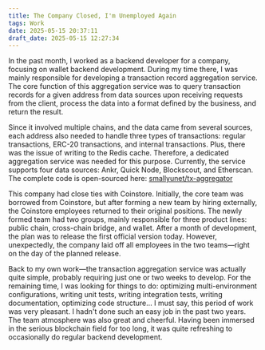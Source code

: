 ```yaml
---
title: The Company Closed, I'm Unemployed Again
tags: Work
date: 2025-05-15 20:37:11
draft_date: 2025-05-15 12:27:34
---
```


In the past month, I worked as a backend developer for a company, focusing on wallet backend development. During my time there, I was mainly responsible for developing a transaction record aggregation service. The core function of this aggregation service was to query transaction records for a given address from data sources upon receiving requests from the client, process the data into a format defined by the business, and return the result.

Since it involved multiple chains, and the data came from several sources, each address also needed to handle three types of transactions: regular transactions, ERC-20 transactions, and internal transactions. Plus, there was the issue of writing to the Redis cache. Therefore, a dedicated aggregation service was needed for this purpose. Currently, the service supports four data sources: Ankr, Quick Node, Blockscout, and Etherscan. The complete code is open-sourced here: [smallyunet/tx-aggregator](https://github.com/smallyunet/tx-aggregator)

This company had close ties with Coinstore. Initially, the core team was borrowed from Coinstore, but after forming a new team by hiring externally, the Coinstore employees returned to their original positions. The newly formed team had two groups, mainly responsible for three product lines: public chain, cross-chain bridge, and wallet. After a month of development, the plan was to release the first official version today. However, unexpectedly, the company laid off all employees in the two teams—right on the day of the planned release.

Back to my own work—the transaction aggregation service was actually quite simple, probably requiring just one or two weeks to develop. For the remaining time, I was looking for things to do: optimizing multi-environment configurations, writing unit tests, writing integration tests, writing documentation, optimizing code structure... I must say, this period of work was very pleasant. I hadn't done such an easy job in the past two years. The team atmosphere was also great and cheerful. Having been immersed in the serious blockchain field for too long, it was quite refreshing to occasionally do regular backend development.
